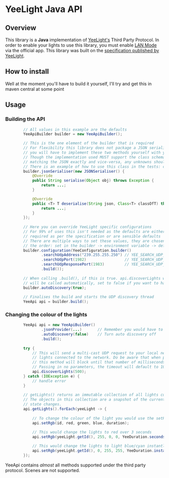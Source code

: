 # YeeLight Java API

## Overview

This library is a **Java** implementation of [YeeLight's](https://www.yeelight.com/) Third Party Protocol.
In order to enable your lights to use this library, you must enable [LAN Mode](https://www.yeelight.com/faqs/lan_control) via the official app.
This library was built on the [specification published by YeeLight](https://www.yeelight.com/download/Yeelight_Inter-Operation_Spec.pdf).

## How to install

Well at the moment you'll have to build it yourself, I'll try and get this in maven central at some point

## Usage

### Building the API

```java
        // All values in this example are the defaults
        YeeApiBuilder builder = new YeeApiBuilder();

        // This is the one element of the builder that is required
        // For flexibility this library does not package a JSON serialiser/deserialiser,
        // you will have to implement these two methods yourself with your library of choice.
        // Though the implementation used MUST support the class schema not
        // matching the JSON exactly and vice-versa, any unknowns should be set to null
        // There is an example of how to use this class in the tests: com.moppletop.yeelight.api.util.JacksonJSONSerialiser
        builder.jsonSerialiser(new JSONSerialiser() {
            @Override
            public String serialise(Object obj) throws Exception {
                return ...;
            }

            @Override
            public <T> T deserialise(String json, Class<T> classOfT) throws Exception  {
                return ...;
            }
        });
                
        // Here you can override YeeLight specific configurations
        // For 99% of uses this isn't needed as the defaults are either
        // required as per the specification or are sensible defaults
        // There are multiple ways to set these values, they are chosen in
        // the order: set in the builder -> environment variable -> default
        builder.configuration(YeeConfiguration.builder()
                .searchUdpAddress("239.255.255.250") // YEE_SEARCH_UDP_ADDRESS
                .searchUdpPort(1982)                 // YEE_SEARCH_UDP_PORT
                .searchUdpResponsePort(1983)         // YEE_SEARCH_UDP_RESPONSE_PORT
                .build());
                
        // When calling .build(), if this is true. api.discoverLights with a timeout of 1000ms
        // will be called automatically, set to false if you want to handle this yourself
        builder.autoDiscovery(true);
        
        // Finalises the build and starts the UDP discovery thread
        YeeApi api = builder.build();
```

### Changing the colour of the lights

```java
        YeeApi api = new YeeApiBuilder()
                .jsonProvider(...)       // Remember you would have to implement this yourself
                .autoDiscovery(false)    // Turn auto discovery off
                .build();
        
        try {
            // This will send a multi-cast UDP request to your local network to discover any
            // lights connected to the network. Do be aware that when passing in a value greater than 0
            // this method will block until that number of milliseconds has passed, waiting for lights to respond
            // Passing in no parameters, the timeout will default to 1000ms
            api.discoverLights(500);
        } catch (IOException e) {
            // handle error
        }
        
        // getLights() returns an immutable collection of all lights currently known to the library..
        // The objects in this collection are a snapshot of the current state of the lights and will not be updated as
        // state changes.
        api.getLights().forEach(yeeLight -> {
            
            // To change the colour of the light you would use the setRgb method
            api.setRgb(id, red, green, blue, duration);
            
            // This would change the lights to red over 3 seconds
            api.setRgb(yeeLight.getId(), 255, 0, 0, YeeDuration.seconds(3));

            // This would change the lights to light blue/cyan instantly
            api.setRgb(yeeLight.getId(), 0, 255, 255, YeeDuration.instant());
        });
```

YeeApi contains _almost_ all methods supported under the third party protocol. Scenes are not supported.
